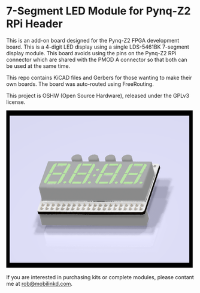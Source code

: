 # 7-Segment LED Module for Pynq-Z2 RPi Header 

This is an add-on board designed for the Pynq-Z2 FPGA development board.
This is a 4-digit LED display using a single LDS-5461BK 7-segment display
module. This board avoids using the pins on the Pynq-Z2 RPi connector
which are shared with the PMOD A connector so that both can be used at the
same time.

This repo contains KiCAD files and Gerbers for those wanting to make their
own boards.  The board was auto-routed using FreeRouting.

This project is OSHW (Open Source Hardware), released under the GPLv3 license.

![7_segment_led_module.png](7_segment_led_module.png)

If you are interested in purchasing kits or complete modules, please contant
me at rob@mobilinkd.com.

